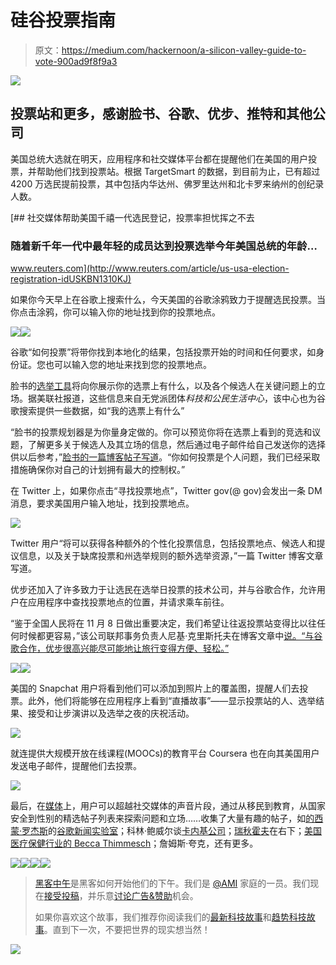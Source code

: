 # 硅谷投票指南

> 原文：<https://medium.com/hackernoon/a-silicon-valley-guide-to-vote-900ad9f8f9a3>

![](img/027531c531cdfd02e9547d9f64ce4ff7.png)

## 投票站和更多，感谢脸书、谷歌、优步、推特和其他公司

美国总统大选就在明天，应用程序和社交媒体平台都在提醒他们在美国的用户投票，并帮助他们找到投票站。根据 TargetSmart 的数据，到目前为止，已有超过 4200 万选民提前投票，其中包括内华达州、佛罗里达州和北卡罗来纳州的创纪录人数。

[](http://www.reuters.com/article/us-usa-election-registration-idUSKBN1310KJ) [## 社交媒体帮助美国千禧一代选民登记，投票率担忧挥之不去

### 随着新千年一代中最年轻的成员达到投票选举今年美国总统的年龄…

www.reuters.com](http://www.reuters.com/article/us-usa-election-registration-idUSKBN1310KJ) 

如果你今天早上在谷歌上搜索什么，今天美国的谷歌涂鸦致力于提醒选民投票。当你点击涂鸦，你可以输入你的地址找到你的投票地点。

![](img/fe87f31b4ff39c547b3af94759c29f05.png)![](img/6d5a29b0aad488a8c619064ced4f3ed0.png)

谷歌“如何投票”将带你找到本地化的结果，包括投票开始的时间和任何要求，如身份证。您也可以输入您的地址来找到您的投票地点。

脸书的[选举工具](https://www.facebook.com/elections/yourplan)将向你展示你的选票上有什么，以及各个候选人在关键问题上的立场。据美联社报道，这些信息来自无党派团体*科技和公民生活中心*，该中心也为谷歌搜索提供一些数据，如“我的选票上有什么”

“脸书的投票规划器是为你量身定做的。你可以预览你将在选票上看到的竞选和议题，了解更多关于候选人及其立场的信息，然后通过电子邮件给自己发送你的选择供以后参考，”[脸书的一篇博客帖子写道](http://newsroom.fb.com/news/2016/10/preparing-for-the-us-election-2016/)。“你如何投票是个人问题，我们已经采取措施确保你对自己的计划拥有最大的控制权。”

在 Twitter 上，如果你点击“寻找投票地点”，Twitter gov(@ gov)会发出一条 DM 消息，要求美国用户输入地址，找到投票地点。

![](img/26d7cfc89cd07b8e7d14065a05178e22.png)

Twitter 用户“将可以获得各种额外的个性化投票信息，包括投票地点、候选人和提议信息，以及关于缺席投票和州选举规则的额外选举资源，”一篇 Twitter 博客文章写道。

优步还加入了许多致力于让选民在选举日投票的技术公司，并与谷歌合作，允许用户在应用程序中查找投票地点的位置，并请求乘车前往。

“鉴于全国人民将在 11 月 8 日做出重要决定，我们希望让往返投票站变得比以往任何时候都更容易，”该公司联邦事务负责人尼基·克里斯托夫在博客文章中[说。“与谷歌合作，优步很高兴能尽可能地让旅行变得方便、轻松。”](https://newsroom.uber.com/vote/)

![](img/741ba0146656ff792c832242f06550ec.png)![](img/3e41c840d5d48038727848a0de4e4591.png)

美国的 Snapchat 用户将看到他们可以添加到照片上的覆盖图，提醒人们去投票。此外，他们将能够在应用程序上看到“直播故事”——显示投票站的人、选举结果、接受和让步演讲以及选举之夜的庆祝活动。

![](img/c2150a368a1a5fbe8bda8d858fce295e.png)

就连提供大规模开放在线课程(MOOCs)的教育平台 Coursera 也在向其美国用户发送电子邮件，提醒他们去投票。

![](img/db8b23c6758881d4a8d8163321b6352a.png)

最后，在[媒体](https://medium.com/u/504c7870fdb6?source=post_page-----900ad9f8f9a3--------------------------------)上，用户可以超越社交媒体的声音片段，通过从移民到教育，从国家安全到性别的精选帖子列表来探索问题和立场……收集了大量有趣的帖子，如[的西蒙·罗杰斯](https://medium.com/u/e093dae6814e?source=post_page-----900ad9f8f9a3--------------------------------)的[谷歌新闻实验室](https://medium.com/u/f226348241d4?source=post_page-----900ad9f8f9a3--------------------------------)；科林·鲍威尔谈[卡内基公司](https://medium.com/u/90fda8bf1435?source=post_page-----900ad9f8f9a3--------------------------------)；[瑞秋霍夫](https://medium.com/u/c1bb16400ba7?source=post_page-----900ad9f8f9a3--------------------------------)在右下；[美国医疗保健行业的 Becca Thimmesch](https://medium.com/u/2d82bb1f8f2f?source=post_page-----900ad9f8f9a3--------------------------------)；詹姆斯·夸克，还有更多。

[![](img/df9e4218656b63e5b30d34e998cb2965.png)](https://medium.com/topic/politics)[![](img/50ef4044ecd4e250b5d50f368b775d38.png)](http://bit.ly/HackernoonFB)[![](img/979d9a46439d5aebbdcdca574e21dc81.png)](https://goo.gl/k7XYbx)[![](img/2930ba6bd2c12218fdbbf7e02c8746ff.png)](https://goo.gl/4ofytp)

> [黑客中午](http://bit.ly/Hackernoon)是黑客如何开始他们的下午。我们是 [@AMI](http://bit.ly/atAMIatAMI) 家庭的一员。我们现在[接受投稿](http://bit.ly/hackernoonsubmission)，并乐意[讨论广告&赞助](mailto:partners@amipublications.com)机会。
> 
> 如果你喜欢这个故事，我们推荐你阅读我们的[最新科技故事](http://bit.ly/hackernoonlatestt)和[趋势科技故事](https://hackernoon.com/trending)。直到下一次，不要把世界的现实想当然！

[![](img/be0ca55ba73a573dce11effb2ee80d56.png)](https://goo.gl/Ahtev1)